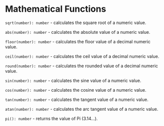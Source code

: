 # Mathematical Functions
`sqrt(number): number` - calculates the square root of a numeric value.

`abs(number): number` - calculates the absolute value of a numeric value.

`floor(number): number` - calculates the floor value of a decimal numeric value.

`ceil(number): number` - calculates the ceil value of a decimal numeric value.

`round(number): number` - calculates the rounded value of a decimal numeric value.

`sin(number): number` - calculates the sine value of a numeric value.

`cos(number): number` - calculates the cosine value of a numeric value.

`tan(number): number` - calculates the tangent value of a numeric value.

`atan(number): number` - calculates the arc tangent value of a numeric value.

`pi(): number` - returns the value of Pi (3.14...).